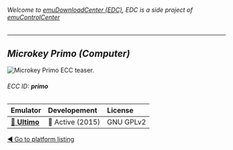 ###### Welcome to [emuDownloadCenter (EDC)](https://github.com/PhoenixInteractiveNL/emuDownloadCenter/wiki/), EDC is a side project of [emuControlCenter](https://github.com/PhoenixInteractiveNL/emuControlCenter/wiki/)
***
## _Microkey Primo (Computer)_
![](https://raw.githubusercontent.com/wiki/PhoenixInteractiveNL/emuDownloadCenter/images_platform/ecc_primo_teaser.png "Microkey Primo ECC teaser.")
###### ECC ID: **primo**

| Emulator | Developement | License |
|:---------|:-------------|:--------|
| [:file_folder: **Ultimo**](https://github.com/PhoenixInteractiveNL/emuDownloadCenter/wiki/Emulator-ultimo#menu) | :large_blue_circle: Active (2015) | GNU GPLv2 |

[:arrow_backward: Go to platform listing](https://github.com/PhoenixInteractiveNL/emuDownloadCenter/wiki/EDC-Platform-List)
